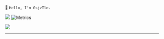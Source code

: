 :wave: `Hello, I'm GsjzTle.`

> 
![](https://github-readme-stats.vercel.app/api?username=GsjzTle&count_private=true&show_icons=true&theme=radical&custom_title=GsjzTle&cache_seconds=86400)
![Metrics](https://metrics.lecoq.io/gsjztle?template=classic&base.header=0&base.metadata=0&gists=1&base.indepth=false&base.hireable=false&config.timezone=Asia%2FShanghai)

![](https://github-readme-stats.vercel.app/api/top-langs/?username=gsjztle&hide=tex,html,css,plpgsql)


-----

